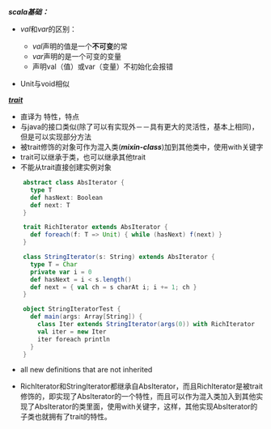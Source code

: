 ***scala基础：***

- *val*和*var*的区别：

	- *val*声明的值是一个**不可变**的常
	- *var*声明的是一个可变的变量
	- 声明val（值）或var（变量）不初始化会报错
	
- Unit与void相似


***[trait](http://docs.scala-lang.org/tutorials/tour/mixin-class-composition.html)***

- 直译为 特性，特点
- 与java的接口类似(除了可以有实现外－－具有更大的灵活性，基本上相同)，但是可以实现部分方法
- 被trait修饰的对象可作为混入类(***mixin-class***)加到其他类中，使用with关键字 
- trait可以继承于类，也可以继承其他trait
- 不能从trait直接创建实例对象

```scala
	abstract class AbsIterator {
	  type T
	  def hasNext: Boolean
	  def next: T	
	}
```


```scala
	trait RichIterator extends AbsIterator {
	  def foreach(f: T => Unit) { while (hasNext) f(next) }
	}
```


```scala
	class StringIterator(s: String) extends AbsIterator {
	  type T = Char
	  private var i = 0
	  def hasNext = i < s.length()
	  def next = { val ch = s charAt i; i += 1; ch }
	}
```

```scala
	object StringIteratorTest {
	  def main(args: Array[String]) {
	    class Iter extends StringIterator(args(0)) with RichIterator
	    val iter = new Iter
	    iter foreach println
	  }
	}
```

- all new definitions that are not inherited

- RichIterator和StringIterator都继承自AbsIterator，而且RichIterator是被trait修饰的，即实现了AbsIterator的一个特性，而且可以作为混入类加入到其他实现了AbsIterator的类里面，使用with关键字，这样，其他实现AbsIterator的子类也就拥有了trait的特性。